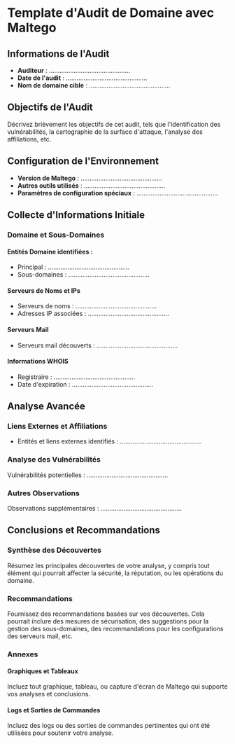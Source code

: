 # Template d'Audit de Domaine avec Maltego

## Informations de l'Audit
* **Auditeur** : ..............................................
* **Date de l'audit** : ..............................................
* **Nom de domaine cible** : ..............................................

## Objectifs de l'Audit
Décrivez brièvement les objectifs de cet audit, tels que l'identification des vulnérabilités, la cartographie de la surface d'attaque, l'analyse des affiliations, etc.

## Configuration de l'Environnement
* **Version de Maltego** : ..............................................
* **Autres outils utilisés** : ..............................................
* **Paramètres de configuration spéciaux**  : ..............................................

## Collecte d'Informations Initiale

### Domaine et Sous-Domaines

#### Entités Domaine identifiées :
  * Principal : ..............................................
  * Sous-domaines : ..............................................

#### Serveurs de Noms et IPs
* Serveurs de noms : ..............................................
* Adresses IP associées : ..............................................

#### Serveurs Mail
* Serveurs mail découverts : ..............................................

#### Informations WHOIS
* Registraire : ..............................................
* Date d'expiration : ..............................................

## Analyse Avancée
### Liens Externes et Affiliations
* Entités et liens externes identifiés : ..............................................

### Analyse des Vulnérabilités
Vulnérabilités potentielles : ..............................................

### Autres Observations
Observations supplémentaires : ..............................................

## Conclusions et Recommandations

### Synthèse des Découvertes
Résumez les principales découvertes de votre analyse, y compris tout élément qui pourrait affecter la sécurité, la réputation, ou les opérations du domaine.

### Recommandations
Fournissez des recommandations basées sur vos découvertes. Cela pourrait inclure des mesures de sécurisation, des suggestions pour la gestion des sous-domaines, des recommandations pour les configurations des serveurs mail, etc.

### Annexes

#### Graphiques et Tableaux
Incluez tout graphique, tableau, ou capture d'écran de Maltego qui supporte vos analyses et conclusions.

#### Logs et Sorties de Commandes
Incluez des logs ou des sorties de commandes pertinentes qui ont été utilisées pour soutenir votre analyse.
